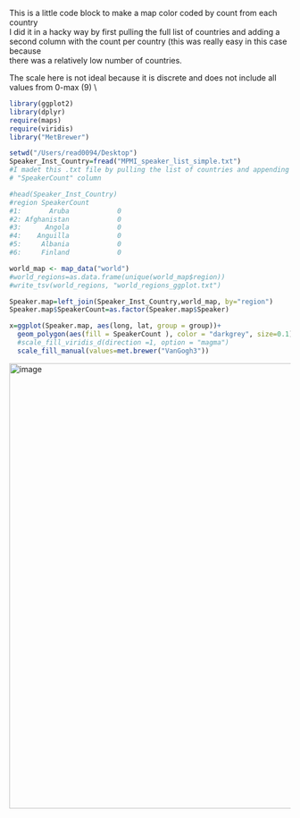 This is a little code block to make a map color coded by count from each country \
I did it in a hacky way by first pulling the full list of countries and adding a \
second column with the count per country (this was really easy in this case because \
there was a relatively low number of countries.

The scale here is not ideal because it is discrete and does not include all values from 0-max (9) \


`````R
library(ggplot2)
library(dplyr)
require(maps)
require(viridis)
library("MetBrewer")

setwd("/Users/read0094/Desktop")
Speaker_Inst_Country=fread("MPMI_speaker_list_simple.txt")
#I madet this .txt file by pulling the list of countries and appending a
# "SpeakerCount" column

#head(Speaker_Inst_Country)
#region SpeakerCount
#1:       Aruba            0
#2: Afghanistan            0
#3:      Angola            0
#4:    Anguilla            0
#5:     Albania            0
#6:     Finland            0

world_map <- map_data("world")
#world_regions=as.data.frame(unique(world_map$region))
#write_tsv(world_regions, "world_regions_ggplot.txt")

Speaker.map=left_join(Speaker_Inst_Country,world_map, by="region")
Speaker.map$SpeakerCount=as.factor(Speaker.map$Speaker)

x=ggplot(Speaker.map, aes(long, lat, group = group))+
  geom_polygon(aes(fill = SpeakerCount ), color = "darkgrey", size=0.1)+
  #scale_fill_viridis_d(direction =1, option = "magma")
  scale_fill_manual(values=met.brewer("VanGogh3"))
`````

<img width="796" alt="image" src="https://user-images.githubusercontent.com/43852873/220714595-55bfd595-20e0-48f4-82f3-09fb58ce1aef.png">

